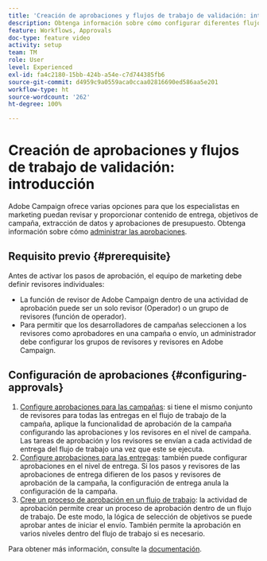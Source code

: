 ```yaml
---
title: 'Creación de aprobaciones y flujos de trabajo de validación: introducción'
description: Obtenga información sobre cómo configurar diferentes flujos de trabajo de validación de aprobación.
feature: Workflows, Approvals
doc-type: feature video
activity: setup
team: TM
role: User
level: Experienced
exl-id: fa4c2180-15bb-424b-a54e-c7d744385fb6
source-git-commit: d4959c9a0559aca0ccaa02816690ed586aa5e201
workflow-type: ht
source-wordcount: '262'
ht-degree: 100%

---
```


# Creación de aprobaciones y flujos de trabajo de validación: introducción

Adobe Campaign ofrece varias opciones para que los especialistas en marketing puedan revisar y proporcionar contenido de entrega, objetivos de campaña, extracción de datos y aprobaciones de presupuesto. Obtenga información sobre cómo [administrar las aprobaciones](/help/process-management/create-approvals-and-validation-workflows/manage-approvals.md).

## Requisito previo {#prerequisite}

Antes de activar los pasos de aprobación, el equipo de marketing debe definir revisores individuales:

* La función de revisor de Adobe Campaign dentro de una actividad de aprobación puede ser un solo revisor (Operador) o un grupo de revisores (función de operador).
* Para permitir que los desarrolladores de campañas seleccionen a los revisores como aprobadores en una campaña o envío, un administrador debe configurar los grupos de revisores y revisores en Adobe Campaign.

## Configuración de aprobaciones {#configuring-approvals}

1. [Configure aprobaciones para las campañas](/help/process-management/create-approvals-and-validation-workflows/configure-approvals-for-campaigns.md): si tiene el mismo conjunto de revisores para todas las entregas en el flujo de trabajo de la campaña, aplique la funcionalidad de aprobación de la campaña configurando las aprobaciones y los revisores en el nivel de campaña. Las tareas de aprobación y los revisores se envían a cada actividad de entrega del flujo de trabajo una vez que este se ejecuta.
2. [Configure aprobaciones para las entregas](/help/process-management/create-approvals-and-validation-workflows/configure-approvals-for-deliveries.md):
también puede configurar aprobaciones en el nivel de entrega. Si los pasos y revisores de las aprobaciones de entrega difieren de los pasos y revisores de aprobación de la campaña, la configuración de entrega anula la configuración de la campaña.
3. [Cree un proceso de aprobación en un flujo de trabajo](/help/process-management/create-approvals-and-validation-workflows/create-approval-process-in-a-workflow.md):
la actividad de aprobación permite crear un proceso de aprobación dentro de un flujo de trabajo. De este modo, la lógica de selección de objetivos se puede aprobar antes de iniciar el envío. También permite la aprobación en varios niveles dentro del flujo de trabajo si es necesario.

Para obtener más información, consulte la [documentación](https://experienceleague.adobe.com/docs/campaign-classic/using/automating-with-workflows/flow-control-activities/approval.html?lang=es).
